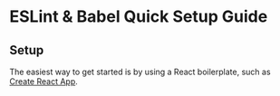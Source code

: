 # ESLint & Babel Quick Setup Guide

## Setup

The easiest way to get started is by using a React boilerplate, such as [Create React App](https://github.com/facebook/create-react-app).
